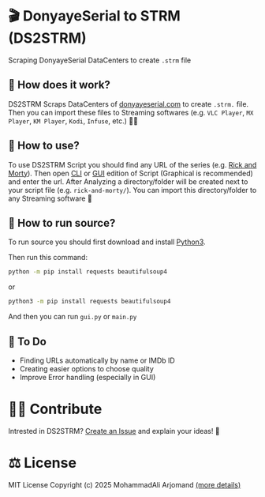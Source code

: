 # 🎬 DonyayeSerial to STRM (DS2STRM)
Scraping DonyayeSerial DataCenters to create `.strm` file

## 🤔 How does it work?
DS2STRM Scraps DataCenters of [donyayeserial.com](https://donyayeserial.com) to create `.strm.` file. Then you can import these files to Streaming softwares (e.g. `VLC Player`, `MX Player`, `KM Player`, `Kodi`, `Infuse`, etc.) 💪🏼

## 🤩 How to use?
To use DS2STRM Script you should find any URL of the series (e.g. [Rick and Morty](https://dls5.iran-gamecenter-host.com/DonyayeSerial/series/Rick.and.Morty/Soft.Sub/S01/720p.BluRay/)). Then open [CLI](https://github.com/mohammadali-arjomand/donyayeserial-to-strm/releases/download/v1.0.0/CLI.exe) or [GUI](https://github.com/mohammadali-arjomand/donyayeserial-to-strm/releases/download/v1.0.0/GUI.exe) edition of Script (Graphical is recommended) and enter the url. After Analyzing a directory/folder will be created next to your script file (e.g. `rick-and-morty/`). You can import this directory/folder to any Streaming software 🎥

## 🔨 How to run source?
To run source you should first download and install [Python3](https://www.python.org/downloads/).

Then run this command:
```bash
python -m pip install requests beautifulsoup4
```
or 
```bash
python3 -m pip install requests beautifulsoup4
```
And then you can run `gui.py` or `main.py`

## 📃 To Do
- Finding URLs automatically by name or IMDb ID
- Creating easier options to choose quality
- Improve Error handling (especially in GUI)

# 🤝🏼 Contribute
Intrested in DS2STRM? [Create an Issue](https://github.com/mohammadali-arjomand/donyayeserial-to-strm/issues/new) and explain your ideas! 🚀

# ⚖️ License
MIT License
Copyright (c) 2025 MohammadAli Arjomand [(more details)](https://github.com/mohammadali-arjomand/donyayeserial-to-strm/blob/main/LICENSE)